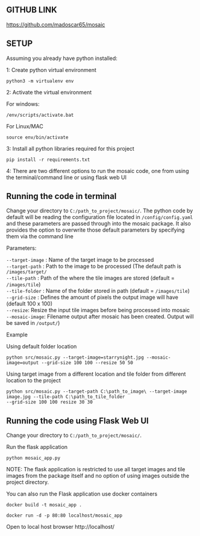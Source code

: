 ## GITHUB LINK
https://github.com/madoscar65/mosaic

## SETUP

Assuming you already have python installed:

1: Create python virtual environment 
```
python3 -m virtualenv env
```

2: Activate the virtual environment

For windows:
```
/env/scripts/activate.bat
```
For Linux/MAC
```
source env/bin/activate
```

3: Install all python libraries required for this project
```
pip install -r requirements.txt
```
4: There are two different options to run the mosaic code, one from using the terminal/command line or using flask 
web UI
## Running the code in terminal
Change your directory to ```C:/path_to_project/mosaic/```.
The python code by default will be reading the configuration file located in ```/config/config.yaml``` and 
these parameters are passed through into the mosaic package. It also provides the option 
to overwrite those default parameters by specifying them via the command line

Parameters:

```--target-image``` : Name of the target image to be processed <br/>
```--target-path``` : Path to the image to be processed (The default path is ```/images/target/```<br/>
```--tile-path``` : Path of the where the tile images are stored (default = ```/images/tile```)<br/>
```--tile-folder``` : Name of the folder stored in path (default = ```/images/tile```) <br/>
```--grid-size``` : Defines the amount of pixels the output image will have (default 100 x 100) <br/>
```--resize```: Resize the input tile images before being processed into mosaic <br/>
```--mosaic-image```: Filename output after mosaic has been created. Output will be saved in ```/output/```)

Example

Using default folder location
```
python src/mosaic.py --target-image=starrynight.jpg --mosaic-image=output --grid-size 100 100 --resize 50 50
```
 
 Using target image from a different location and tile folder from different location to the project
 ```
 python src/mosaic.py --target-path C:\path_to_image\ --target-image image.jpg --tile-path C:\path_to_tile_folder 
 --grid-size 100 100 resize 30 30 
 ```
 
 ## Running the code using Flask Web UI
 Change your directory to ```C:/path_to_project/mosaic/```.
 
 Run the flask application
 ```
 python mosaic_app.py
 ```
 
 NOTE: The flask application is restricted to use all target images and tile images from the package itself and no option
 of using images outside the project directory.

You can also run the Flask application use docker containers 

```
docker build -t mosaic_app .
```

```
docker run -d -p 80:80 localhost/mosaic_app
```

Open to local host browser http://localhost/